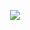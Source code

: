 <div style="position: absolute; left: 50%; top:50%; transfrom: translate(-50%, -50%);"> 
<img src="https://cdn.discordapp.com/attachments/922020198561759262/938327665251856414/20220201_193832.jpg" />
</div>
